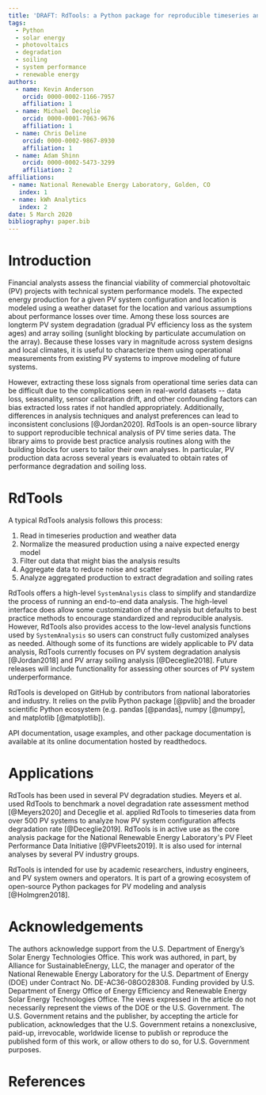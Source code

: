 ```yaml
---
title: 'DRAFT: RdTools: a Python package for reproducible timeseries analysis of photovoltaic systems'
tags:
  - Python
  - solar energy
  - photovoltaics
  - degradation
  - soiling
  - system performance
  - renewable energy
authors:
  - name: Kevin Anderson
    orcid: 0000-0002-1166-7957
    affiliation: 1
  - name: Michael Deceglie
    orcid: 0000-0001-7063-9676
    affiliation: 1
  - name: Chris Deline
    orcid: 0000-0002-9867-8930
    affiliation: 1
  - name: Adam Shinn
    orcid: 0000-0002-5473-3299
    affiliation: 2
affiliations:
 - name: National Renewable Energy Laboratory, Golden, CO
   index: 1
 - name: kWh Analytics
   index: 2
date: 5 March 2020
bibliography: paper.bib
---
```


# Introduction

Financial analysts assess the financial viability of commercial photovoltaic
(PV) projects with technical system performance models.  The expected energy
production for a given PV system configuration and location is modeled using
a weather dataset for the location and various assumptions about performance
losses over time.  Among these loss sources are longterm PV system degradation
(gradual PV efficiency loss as the system ages) and array soiling
(sunlight blocking by particulate accumulation on the array).  Because these
losses vary in magnitude across system designs and local climates, it
is useful to characterize them using operational measurements from
existing PV systems to improve modeling of future systems.

However, extracting these loss signals from operational time series data can
be difficult due to the complications seen in real-world datasets -- data loss,
seasonality, sensor calibration drift, and other confounding factors can bias
extracted loss rates if not handled appropriately. Additionally,
differences in analysis techniques and analyst preferences can lead
to inconsistent conclusions [@Jordan2020].  RdTools is an open-source library
to support reproducible technical analysis of PV time series data. The library
aims to provide best practice analysis routines along with the building blocks
for users to tailor their own analyses. In particular, PV production data 
across several years is evaluated to obtain rates of performance degradation
and soiling loss.  

# RdTools

A typical RdTools analysis follows this process:

1) Read in timeseries production and weather data
2) Normalize the measured production using a naive expected energy model
3) Filter out data that might bias the analysis results
4) Aggregate data to reduce noise and scatter
5) Analyze aggregated production to extract degradation and soiling rates

RdTools offers a high-level `SystemAnalysis` class to simplify and
standardize the process of running an end-to-end data analysis. The high-level
interface does allow some customization of the analysis but defaults to best
practice methods to encourage standardized and reproducible analysis. However,
RdTools also provides access to the low-level analysis functions used by
`SystemAnalysis` so users can construct fully customized analyses as needed.
Although some of its functions are widely applicable to PV data analysis,
RdTools currently focuses on PV system degradation analysis [@Jordan2018] and
PV array soiling analysis [@Deceglie2018].  Future releases will include
functionality for assessing other sources of PV system underperformance.

RdTools is developed on GitHub by contributors from national laboratories and
industry.  It relies on the pvlib Python package [@pvlib] and the
broader scientific Python ecosystem (e.g. pandas [@pandas], numpy [@numpy],
and matplotlib [@matplotlib]).

API documentation, usage examples, and other package documentation
is available at its online documentation hosted by readthedocs. 

# Applications

RdTools has been used in several PV degradation studies.  Meyers et al. used
RdTools to benchmark a novel degradation rate assessment method [@Meyers2020]
and Deceglie et al. applied RdTools to timeseries data from over 500 PV systems
to analyze how PV system configuration affects degradation rate [@Deceglie2019].
RdTools is in active use as the core analysis package for the National
Renewable Energy Laboratory's PV Fleet Performance Data Initiative
[@PVFleets2019].  It is also used for internal analyses by several PV industry
groups. 

RdTools is intended for use by academic researchers, industry engineers, and
PV system owners and operators.  It is part of a growing ecosystem of 
open-source Python packages for PV modeling and analysis [@Holmgren2018].

# Acknowledgements

The authors acknowledge support from the U.S. Department of Energy’s Solar
Energy Technologies Office. This work was authored, in part, by Alliance for
SustainableEnergy, LLC, the manager and operator of the National Renewable 
Energy Laboratory for the U.S. Department of Energy (DOE) under Contract
No. DE-AC36-08GO28308. Funding provided by U.S. Department of Energy Office
of Energy Efficiency and Renewable Energy Solar Energy Technologies Office.
The views expressed in the article do not necessarily represent the views of
the DOE or the U.S. Government. The U.S. Government retains and the publisher,
by accepting the article for publication, acknowledges that the U.S. Government
retains a nonexclusive, paid-up, irrevocable, worldwide license to publish or
reproduce the published form of this work, or allow others to do so, for U.S.
Government purposes. 

# References